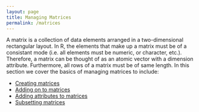 ```yaml
---
layout: page
title: Managing Matrices
permalink: /matrices
---
```


A matrix is a collection of data elements arranged in a two-dimensional rectangular layout.  In R, the elements that make up a matrix must be of a consistant mode (i.e. all elements must be numeric, or character, etc.).  Therefore, a matrix can be thought of as an atomic vector with a dimension attribute.  Furthermore, all rows of a matrix must be of same length.  In this section we cover the basics of managing matrices to include:

* [Creating matrices](http://uc-r.github.io/creating_matrices)
* [Adding on to matrices](http://uc-r.github.io/matrices_adding)
* [Adding attributes to matrices](http://uc-r.github.io/matrices_attributes)
* [Subsetting matrices](http://uc-r.github.io/matrices_subsetting)
